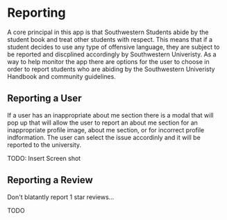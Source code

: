 # Reporting

A core principal in this app is that Southwestern Students abide by the student book and treat other students with respect. This means that if a student decides to use any type of offensive language, they are subject to be reported and discplined accordingly by Southwestern Univeristy. As a way to help monitor the app there are options for the user to choose in order to report students who are abiding by the Southwestern Univeristy Handbook and community guidelines.

## Reporting a User

If a user has an inappropriate about me section there is a modal that will pop up that will allow the user to report an about me section for an inappropriate profile image, about me section, or for incorrect profile indformation. The user can select the issue accordinly and it will be reported to the university.

TODO: Insert Screen shot

## Reporting a Review

Don't blatantly report 1 star reviews...

TODO